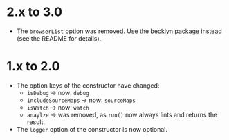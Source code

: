 2.x to 3.0
==========

*   The `browserList` option was removed. Use the becklyn package instead (see the README for details).

1.x to 2.0
==========

*   The option keys of the constructor have changed:
    *   `isDebug` -> now: `debug`
    *   `includeSourceMaps` -> now: `sourceMaps` 
    *   `isWatch` -> now: `watch` 
    *   `anaylze` -> was removed, as `run()` now always lints and returns the result.
*   The `logger` option of the constructor is now optional. 
